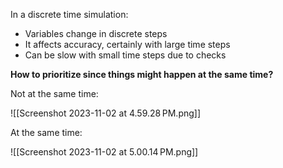 In a discrete time simulation:
* Variables change in discrete steps
* It affects accuracy, certainly with large time steps
* Can be slow with small time steps due to checks

**How to prioritize since things might happen at the same time?**

Not at the same time:

![[Screenshot 2023-11-02 at 4.59.28 PM.png]]

At the same time:

![[Screenshot 2023-11-02 at 5.00.14 PM.png]]
